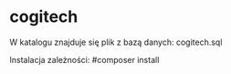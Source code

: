 # cogitech

W katalogu znajduje się plik z bazą danych: cogitech.sql

Instalacja zależności: #composer install
